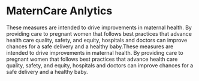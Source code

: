 # MaternCare Anlytics 
These measures are intended to drive improvements in maternal health. By providing care to pregnant women that follows best practices that advance health care quality, safety, and equity, hospitals and doctors can improve chances for a safe delivery and a healthy baby.These measures are intended to drive improvements in maternal health. By providing care to pregnant women that follows best practices that advance health care quality, safety, and equity, hospitals and doctors can improve chances for a safe delivery and a healthy baby.
